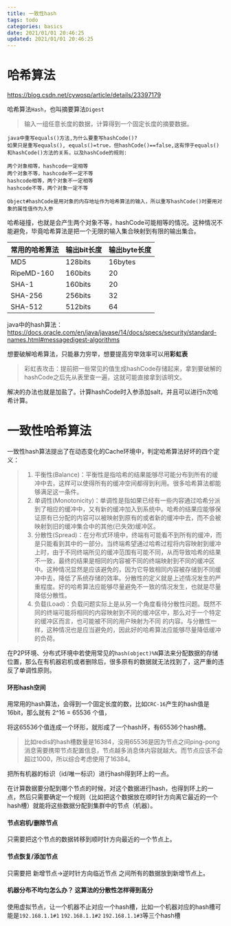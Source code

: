 ```yaml
---
title: 一致性hash
tags: todo
categories: basics
date: 2021/01/01 20:46:25
updated: 2021/01/01 20:46:25
---
```




# 哈希算法

https://blog.csdn.net/cywosp/article/details/23397179

哈希算法`Hash`，也叫摘要算法`Digest`

> 输入一组任意长度的数据，计算得到一个固定长度的摘要数据。

```
java中重写equals()方法,为什么要重写hashCode()?
如果只是重写equals(), equals()=true，但hashCode()==false,这有悖于equals()和hashCode()方法的关系，以及hashCode的规则:

两个对象相等，hashcode一定相等
两个对象不等，hashcode不一定不等
hashcode相等，两个对象不一定相等
hashcode不等，两个对象一定不等

Object#hashCode是用对象的内存地址作为哈希算法的输入，所以重写hashCode()时要用对象的属性值作为入参
```

哈希碰撞，也就是会产生两个对象不等，hashCode可能相等的情况。这种情况不能避免，毕竟哈希算法是把一个无限的输入集合映射到有限的输出集合。

| 常用的哈希算法 | 输出bit长度 | 输出byte长度 |
| -------------- | ----------- | ------------ |
| MD5            | 128bits     | 16bytes      |
| RipeMD-160     | 160bits     | 20           |
| SHA-1          | 160bits     | 20           |
| SHA-256        | 256bits     | 32           |
| SHA-512        | 512bits     | 64           |

java中的hash算法：https://docs.oracle.com/en/java/javase/14/docs/specs/security/standard-names.html#messagedigest-algorithms



想要破解哈希算法，只能暴力穷举，想要提高穷举效率可以用**彩虹表**

> 彩虹表攻击：提前把一些常见的值生成hashCode存储起来，拿到要破解的hashCode之后先从表里查一遍，这就可能直接拿到该明文。

解决的办法也就是加盐了。计算hashCode时入参添加salt，并且可以进行n次哈希计算。





# 一致性哈希算法

一致性hash算法提出了在动态变化的Cache环境中，判定哈希算法好坏的四个定义：

> 1. 平衡性(Balance)：平衡性是指哈希的结果能够尽可能分布到所有的缓冲中去，这样可以使得所有的缓冲空间都得到利用。很多哈希算法都能够满足这一条件。
> 2. 单调性(Monotonicity)：单调性是指如果已经有一些内容通过哈希分派到了相应的缓冲中，又有新的缓冲加入到系统中。哈希的结果应能够保证原有已分配的内容可以被映射到原有的或者新的缓冲中去，而不会被映射到旧的缓冲集合中的其他(已失效)缓冲区。 
> 3. 分散性(Spread)：在分布式环境中，终端有可能看不到所有的缓冲，而是只能看到其中的一部分。当终端希望通过哈希过程将内容映射到缓冲上时，由于不同终端所见的缓冲范围有可能不同，从而导致哈希的结果不一致，最终的结果是相同的内容被不同的终端映射到不同的缓冲区中。这种情况显然是应该避免的，因为它导致相同内容被存储到不同缓冲中去，降低了系统存储的效率。分散性的定义就是上述情况发生的严重程度。好的哈希算法应能够尽量避免不一致的情况发生，也就是尽量降低分散性。 
> 4. 负载(Load)：负载问题实际上是从另一个角度看待分散性问题。既然不同的终端可能将相同的内容映射到不同的缓冲区中，那么对于一个特定的缓冲区而言，也可能被不同的用户映射为不同 的内容。与分散性一样，这种情况也是应当避免的，因此好的哈希算法应能够尽量降低缓冲的负荷。

在P2P环境、分布式环境中若使用常见的`hash(object)%N`算法来分配数据的存储位置，那么在有机器宕机或者删除后，很多原有的数据就无法找到了，这严重的违反了单调性原则。



#### 环形hash空间

用常用的hash算法，会得到一个固定长度的数，比如`CRC-16`产生的hash值是16bit，那么就有 2^16 = 65536 个值，

将这65536个值连成一个环形，就形成了一个hash环，有65536个hash槽。

> 比如redis的hash槽数量是16384，没用65536是因为节点之间ping-pong消息需要携带节点配置信息，节点越多消息体内容就越大。而节点应该不会超过1000，所以综合考虑使用了16384。

把所有机器的标识（id/唯一标识）进行hash得到环上的一点。

在计算数据要分配到哪个节点的时候，对这个数据进行hash，也得到环上的一点，然后只需要确定一个规则（比如把这个数据放在顺时针方向离它最近的一个hash槽）就能将这些数据分配到集群中的节点（机器）。

#### 节点宕机/删除节点

只需要把这个节点的数据转移到顺时针方向最近的一个节点上。

#### 节点恢复/添加节点

只需要把   新增节点->逆时针方向临近节点   之间所有的数据放到新增节点上。

#### 机器分布不均匀怎么办？ 这算法的分散性怎样得到高分

使用虚拟节点，让一个机器不止对应一个hash槽，比如一个机器对应的hash槽可能是`192.168.1.1#1` `192.168.1.1#2` `192.168.1.1#3`等三个hash槽

